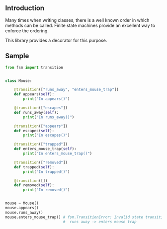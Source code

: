
## Introduction

Many times when writing classes, there is a well known order in which
methods can be called. Finite state machines provide an excellent way
to enforce the ordering.

This library provides a decorator for this purpose.

## Sample

```python
from fsm import transition


class Mouse:

    @transition(["runs_away", "enters_mouse_trap"])
    def appears(self):
        print("In appears()")

    @transition(["escapes"])
    def runs_away(self):
        print("In runs_away()")

    @transition(["appears"])
    def escapes(self):
        print("In escapes()")

    @transition(["trapped"])
    def enters_mouse_trap(self):
        print("In enters_mouse_trap()")

    @transition(["removed"])
    def trapped(self):
        print("In trapped()")

    @transition([])
    def removed(self):
        print("In removed()")


mouse = Mouse()
mouse.appears()
mouse.runs_away()
mouse.enters_mouse_trap() # fsm.TransitionError: Invalid state transition:
                          #  runs away -> enters mouse trap    
    
```
